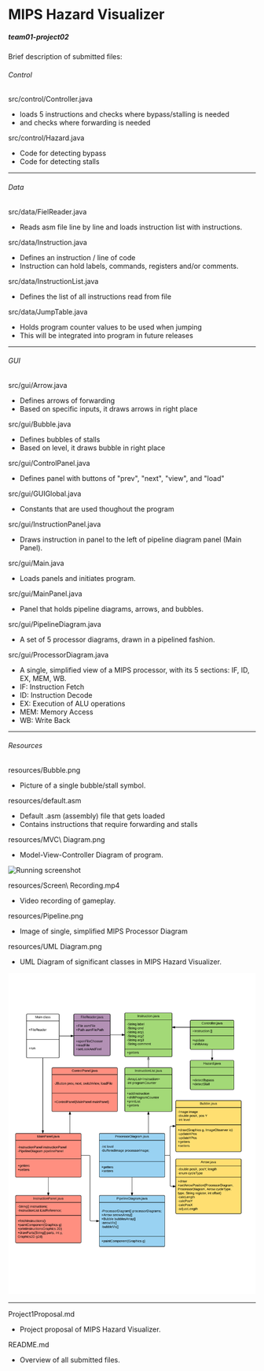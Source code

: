 # MIPS Hazard Visualizer
##### team01-project02

Brief description of submitted files:

###### Control

src/control/Controller.java
   - loads 5 instructions and checks where bypass/stalling is needed
   - and checks where forwarding is needed

src/control/Hazard.java
   - Code for detecting bypass
   - Code for detecting stalls
   
---

###### Data

src/data/FielReader.java
   - Reads asm file line by line and loads instruction list with instructions.

src/data/Instruction.java
   - Defines an instruction / line of code
   - Instruction can hold labels, commands, registers and/or comments.

src/data/InstructionList.java
   - Defines the list of all instructions read from file

src/data/JumpTable.java
   - Holds program counter values to be used when jumping
   - This will be integrated into program in future releases

---


###### GUI

src/gui/Arrow.java
   - Defines arrows of forwarding
   - Based on specific inputs, it draws arrows in right place
   
src/gui/Bubble.java
   - Defines bubbles of stalls
   - Based on level, it draws bubble in right place
   
src/gui/ControlPanel.java
   - Defines panel with buttons of "prev", "next", "view", and "load"
   
src/gui/GUIGlobal.java
   - Constants that are used thoughout the program
   
src/gui/InstructionPanel.java
   - Draws instruction in panel to the left of pipeline diagram panel (Main Panel).
   
src/gui/Main.java
   - Loads panels and initiates program.
   
src/gui/MainPanel.java
   - Panel that holds pipeline diagrams, arrows, and bubbles.
   
src/gui/PipelineDiagram.java
   - A set of 5 processor diagrams, drawn in a pipelined fashion.
   
src/gui/ProcessorDiagram.java
   - A single, simplified view of a MIPS processor, with its 5 sections: IF, ID, EX, MEM, WB.
   - IF: Instruction Fetch
   - ID: Instruction Decode
   - EX: Execution of ALU operations
   - MEM: Memory Access
   - WB: Write Back

---

###### Resources

resources/Bubble.png
   - Picture of a single bubble/stall symbol.

resources/default.asm
   - Default .asm (assembly) file that gets loaded
   - Contains instructions that require forwarding and stalls

resources/MVC\ Diagram.png
   - Model-View-Controller Diagram of program.

![Running screenshot](resources/Run.png?token=AOcnylhWOPnpVm-f-vvbURAQQdPoII2Zks5XQdl2wA%3D%3D)

resources/Screen\ Recording.mp4
   - Video recording of gameplay.

resources/Pipeline.png
   - Image of single, simplified MIPS Processor Diagram

resources/UML Diagram.png
   - UML Diagram of significant classes in MIPS Hazard Visualizer.

![UML Diagram](resources/UML%20Class%20Diagram.png?token=AOcnyknBODC1WY1AVeUr4kD-F2POimQJks5XQdmgwA%3D%3D)

---

   
Project1Proposal.md
   - Project proposal of MIPS Hazard Visualizer.

README.md
   - Overview of all submitted files.
